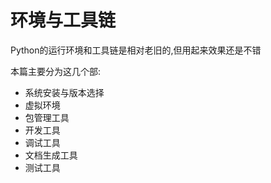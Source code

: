 # 环境与工具链

Python的运行环境和工具链是相对老旧的,但用起来效果还是不错

本篇主要分为这几个部:

+ 系统安装与版本选择
+ 虚拟环境
+ 包管理工具
+ 开发工具
+ 调试工具
+ 文档生成工具
+ 测试工具

